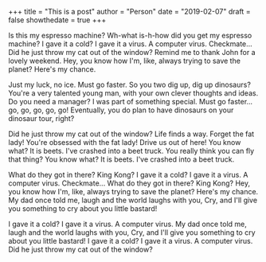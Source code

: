 +++
title = "This is a post"
author = "Person"
date = "2019-02-07"
draft = false
showthedate = true
+++

Is this my espresso machine? Wh-what is-h-how did you get my espresso machine? I gave it a cold? I gave it a virus. A computer virus. Checkmate... Did he just throw my cat out of the window? Remind me to thank John for a lovely weekend. Hey, you know how I'm, like, always trying to save the planet? Here's my chance.

Just my luck, no ice. Must go faster. So you two dig up, dig up dinosaurs? You're a very talented young man, with your own clever thoughts and ideas. Do you need a manager? I was part of something special. Must go faster... go, go, go, go, go! Eventually, you do plan to have dinosaurs on your dinosaur tour, right?

Did he just throw my cat out of the window? Life finds a way. Forget the fat lady! You're obsessed with the fat lady! Drive us out of here! You know what? It is beets. I've crashed into a beet truck. You really think you can fly that thing? You know what? It is beets. I've crashed into a beet truck.

What do they got in there? King Kong? I gave it a cold? I gave it a virus. A computer virus. Checkmate... What do they got in there? King Kong? Hey, you know how I'm, like, always trying to save the planet? Here's my chance. My dad once told me, laugh and the world laughs with you, Cry, and I'll give you something to cry about you little bastard!

I gave it a cold? I gave it a virus. A computer virus. My dad once told me, laugh and the world laughs with you, Cry, and I'll give you something to cry about you little bastard! I gave it a cold? I gave it a virus. A computer virus. Did he just throw my cat out of the window?